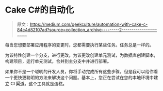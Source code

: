 # Cake C#的自动化

> 原文：<https://medium.com/geekculture/automation-with-cake-c-84c4d82107ad?source=collection_archive---------2----------------------->

每当您想要部署应用程序的变更时，您都需要执行某些任务。任务总是一样的。

为该特性创建一个分支，进行更改，为该更改创建单元测试，为数据库创建脚本，构建项目，运行单元测试，合并到主分支中并进行部署。

如果你不是一个聪明的开发人员，你将手动完成所有这些步骤。但是我可以给你看一个更快更聪明的方法来解决这个问题。基本上，您正在尝试在您的本地环境中建立 CI 渠道。这个工具就是蛋糕。
